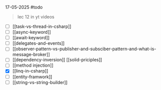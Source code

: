 17-05-2025
#todo 
> lec 12 in yt videos


- [ ] [[task-vs-thread-in-csharp]]
- [ ] [[async-keyword]]
- [ ] [[await-keyword]]
- [ ] [[delegates-and-events]]
- [ ] [[observer-pattern-vs-publisher-and-subsciber-pattern-and-what-is-message-broker]]
- [ ] [[dependency-inversion]] [[solid-priciples]]
- [ ] [[method injection]]
- [x] [[linq-in-csharp]]
- [ ] [[entity-framwork]]
- [ ] [[string-vs-string-builder]]